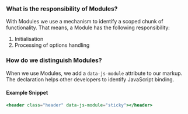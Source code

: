 ### What is the responsibility of Modules?

With Modules we use a mechanism to identify a scoped chunk of functionality. That means, a Module has the following responsibility:

 1. Initialisation
 2. Processing of options handling

### How do we distinguish Modules?

When we use Modules, we add a `data-js-module` attribute to our markup. The declaration helps other developers to identify JavaScript binding.

#### Example Snippet

``` hbs
<header class="header" data-js-module="sticky"></header>
```